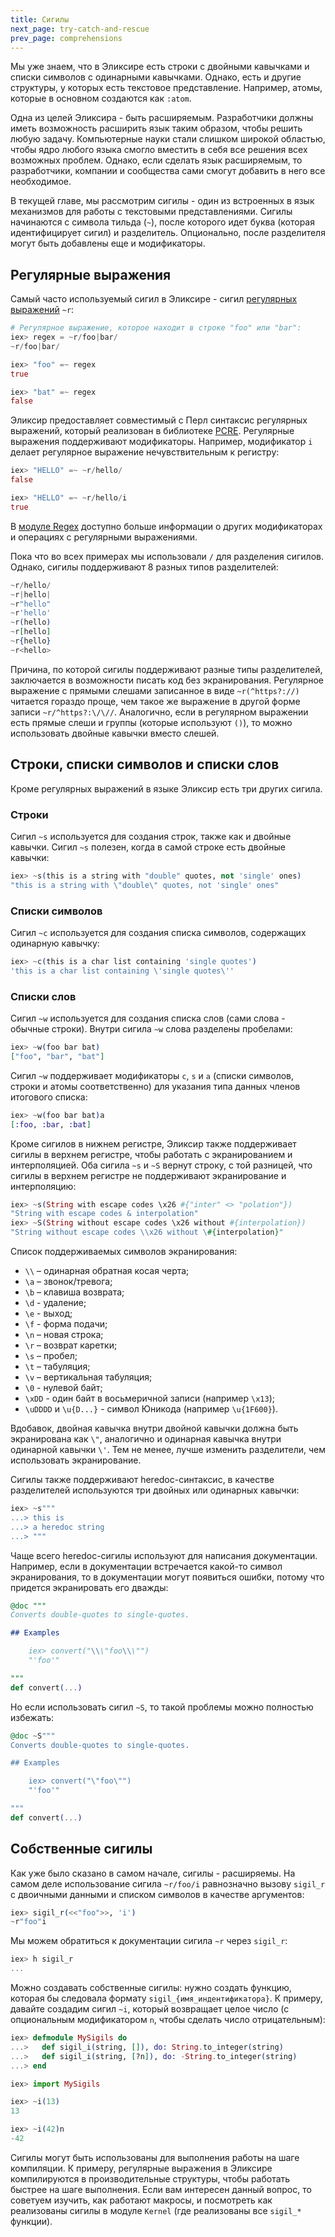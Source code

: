 ```yaml
---
title: Сигилы
next_page: try-catch-and-rescue
prev_page: comprehensions
---
```


Мы уже знаем, что в Эликсирe есть строки с двойными кавычками и списки символов с одинарными кавычками. Однако, есть и другие структуры, у которых есть текстовое представление. Например, атомы, которые в основном создаются как `:atom`.

Одна из целей Эликсира - быть расширяемым. Разработчики должны иметь возможность расширить язык таким образом, чтобы решить любую задачу. Компьютерные науки стали слишком широкой областью, чтобы ядро любого языка смогло вместить в себя все решения всех возможных проблем. Однако, если сделать язык расширяемым, то разработчики, компании и сообщества сами смогут добавить в него все необходимое.

В текущей главе, мы рассмотрим сигилы - один из встроенных в язык механизмов для работы с текстовыми представлениями. Сигилы начинаются с символа тильда (`~`), после которого идет буква (которая идентифицирует сигил) и разделитель. Опционально, после разделителя могут быть добавлены еще и модификаторы.

## Регулярные выражения

Самый часто используемый сигил в Эликсире - сигил [регулярных выражений](https://en.wikipedia.org/wiki/Regular_Expressions) `~r`:

```elixir
# Регулярное выражение, которое находит в строке "foo" или "bar":
iex> regex = ~r/foo|bar/
~r/foo|bar/

iex> "foo" =~ regex
true

iex> "bat" =~ regex
false
```

Эликсир предоставляет совместимый с Перл синтаксис регулярных выражений, который реализован в библиотеке [PCRE](http://www.pcre.org/). Регулярные выражения поддерживают модификаторы. Например, модификатор `i` делает регулярное выражение нечувствительным к регистру:

```elixir
iex> "HELLO" =~ ~r/hello/
false

iex> "HELLO" =~ ~r/hello/i
true
```

В [модуле Regex](https://hexdocs.pm/elixir/Regex.html) доступно больше информации о других модификаторах и операциях с регулярными выражениями.

Пока что во всех примерах мы использовали `/` для разделения сигилов. Однако, сигилы поддерживают 8 разных типов разделителей:

```elixir
~r/hello/
~r|hello|
~r"hello"
~r'hello'
~r(hello)
~r[hello]
~r{hello}
~r<hello>
```

Причина, по которой сигилы поддерживают разные типы разделителей, заключается в возможности писать код без экранирования. Регулярное выражение с прямыми слешами записанное в виде `~r(^https?://)` читается гораздо проще, чем такое же выражение в другой форме записи `~r/^https?:\/\//`. Аналогично, если в регулярном выражении есть прямые слеши и группы (которые используют `()`), то можно использовать двойные кавычки вместо слешей.

## Строки, списки символов и списки слов

Кроме регулярных выражений в языке Эликсир есть три других сигила.

### Строки

Сигил `~s` используется для создания строк, также как и двойные кавычки. Сигил `~s` полезен, когда в самой строке есть двойные кавычки:

```elixir
iex> ~s(this is a string with "double" quotes, not 'single' ones)
"this is a string with \"double\" quotes, not 'single' ones"
```

### Списки символов

Сигил `~c` используется для создания списка символов, содержащих одинарную кавычку:

```elixir
iex> ~c(this is a char list containing 'single quotes')
'this is a char list containing \'single quotes\''
```

### Списки слов

Сигил `~w` используется для создания списка слов (сами слова - обычные строки). Внутри сигила `~w` слова разделены пробелами:

```elixir
iex> ~w(foo bar bat)
["foo", "bar", "bat"]
```

Сигил `~w` поддерживает модификаторы `c`, `s` и `a` (списки символов, строки и атомы соответственно) для указания типа данных членов итогового списка:

```elixir
iex> ~w(foo bar bat)a
[:foo, :bar, :bat]
```

Кроме сигилов в нижнем регистре, Эликсир также поддерживает сигилы в верхнем регистре, чтобы работать с экранированием и интерполяцией. Оба сигила `~s` и `~S` вернут строку, с той разницей, что сигилы в верхнем регистре не поддерживают экранирование и интерполяцию:

```elixir
iex> ~s(String with escape codes \x26 #{"inter" <> "polation"})
"String with escape codes & interpolation"
iex> ~S(String without escape codes \x26 without #{interpolation})
"String without escape codes \\x26 without \#{interpolation}"
```

Список поддерживаемых символов экранирования:

- `\\` – одинарная обратная косая черта;
- `\a` – звонок/тревога;
- `\b` – клавиша возврата;
- `\d` - удаление;
- `\e` - выход;
- `\f` - форма подачи;
- `\n` – новая строка;
- `\r` – возврат каретки;
- `\s` – пробел;
- `\t` – табуляция;
- `\v` – вертикальная табуляция;
- `\0` - нулевой байт;
- `\xDD` - один байт в восьмеричной записи (например `\x13`);
- `\uDDDD` и `\u{D...}` - символ Юникода (например `\u{1F600}`).

Вдобавок, двойная кавычка внутри двойной кавычки должна быть экранирована как `\"`, аналогично и одинарная кавычка внутри одинарной кавычки `\'`. Тем не менее, лучше изменить разделители, чем использовать экранирование.

Сигилы также поддерживают heredoc-синтаксис, в качестве разделителей используются три двойных или одинарных кавычки:

```elixir
iex> ~s"""
...> this is
...> a heredoc string
...> """
```

Чаще всего heredoc-сигилы используют для написания документации. Например, если в документации встречается какой-то символ экранирования, то в документации могут появиться ошибки, потому что придется экранировать его дважды:

```elixir
@doc """
Converts double-quotes to single-quotes.

## Examples

    iex> convert("\\\"foo\\\"")
    "'foo'"

"""
def convert(...)
```

Но если использовать сигил `~S`, то такой проблемы можно полностью избежать:

```elixir
@doc ~S"""
Converts double-quotes to single-quotes.

## Examples

    iex> convert("\"foo\"")
    "'foo'"

"""
def convert(...)
```

## Собственные сигилы

Как уже было сказано в самом начале, сигилы - расширяемы. На самом деле использование сигила `~r/foo/i` равнозначно вызову `sigil_r` с двоичными данными и списком символов в качестве аргументов:

```elixir
iex> sigil_r(<<"foo">>, 'i')
~r"foo"i
```

Мы можем обратиться к документации сигила `~r` через `sigil_r`:

```elixir
iex> h sigil_r
...
```

Можно создавать собственные сигилы: нужно создать функцию, которая бы следовала формату `sigil_{имя_индентификатора}`. К примеру, давайте создадим сигил `~i`, который возвращает целое число (с опциональным модификатором `n`, чтобы сделать число отрицательным):

```elixir
iex> defmodule MySigils do
...>   def sigil_i(string, []), do: String.to_integer(string)
...>   def sigil_i(string, [?n]), do: -String.to_integer(string)
...> end

iex> import MySigils

iex> ~i(13)
13

iex> ~i(42)n
-42
```

Сигилы могут быть использованы для выполнения работы на шаге компиляции. К примеру, регулярные выражения в Эликсире компилируются в производительные структуры, чтобы работать быстрее на шаге выполнения. Если вам интересен данный вопрос, то советуем изучить, как работают макросы, и посмотреть как реализованы сигилы в модуле `Kernel` (где реализованы все `sigil_*` функции).
